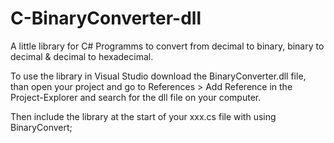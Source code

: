 # C-BinaryConverter-dll


A little library for C# Programms to convert from decimal to binary, binary to decimal & decimal to hexadecimal.

To use the library in Visual Studio download the BinaryConverter.dll file, than open your project and go to References > Add Reference in the Project-Explorer and search for the dll file on your computer. 

Then include the library at the start of your xxx.cs file with using BinaryConvert;
